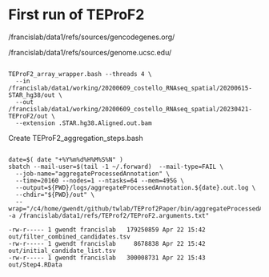 
#	First run of TEProF2

/francislab/data1/refs/sources/gencodegenes.org/

/francislab/data1/refs/sources/genome.ucsc.edu/

```

TEProF2_array_wrapper.bash --threads 4 \
  --in /francislab/data1/working/20200609_costello_RNAseq_spatial/20200615-STAR_hg38/out \
  --out /francislab/data1/working/20200609_costello_RNAseq_spatial/20230421-TEProF2/out \
  --extension .STAR.hg38.Aligned.out.bam

```




Create TEProF2_aggregation_steps.bash




```

date=$( date "+%Y%m%d%H%M%S%N" )
sbatch --mail-user=$(tail -1 ~/.forward)  --mail-type=FAIL \
  --job-name="aggregateProcessedAnnotation" \
  --time=20160 --nodes=1 --ntasks=64 --mem=495G \
  --output=${PWD}/logs/aggregateProcessedAnnotation.${date}.out.log \
  --chdir="${PWD}/out" \
  --wrap="/c4/home/gwendt/github/twlab/TEProf2Paper/bin/aggregateProcessedAnnotation.R -a /francislab/data1/refs/TEProf2/TEProF2.arguments.txt"

```

```
-rw-r----- 1 gwendt francislab   179250859 Apr 22 15:42 out/filter_combined_candidates.tsv
-rw-r----- 1 gwendt francislab     8678838 Apr 22 15:42 out/initial_candidate_list.tsv
-rw-r----- 1 gwendt francislab   300008731 Apr 22 15:43 out/Step4.RData
```

